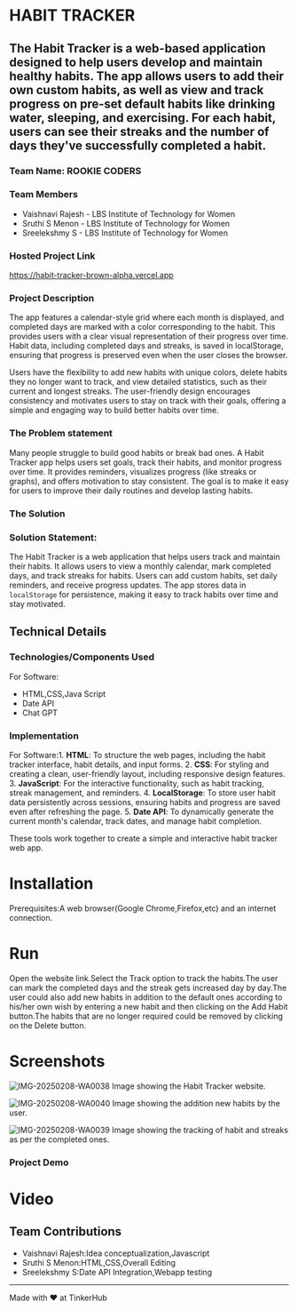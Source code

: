 # HABIT TRACKER


## The Habit Tracker is a web-based application designed to help users develop and maintain healthy habits. The app allows users to add their own custom habits, as well as view and track progress on pre-set default habits like drinking water, sleeping, and exercising. For each habit, users can see their streaks and the number of days they've successfully completed a habit.


### Team Name: ROOKIE CODERS


### Team Members
- Vaishnavi Rajesh - LBS Institute of Technology for Women
- Sruthi S Menon   - LBS Institute of Technology for Women
- Sreelekshmy S    - LBS Institute of Technology for Women

### Hosted Project Link
https://habit-tracker-brown-alpha.vercel.app

### Project Description
The app features a calendar-style grid where each month is displayed, and completed days are marked with a color corresponding to the habit. This provides users with a clear visual representation of their progress over time. Habit data, including completed days and streaks, is saved in localStorage, ensuring that progress is preserved even when the user closes the browser.

Users have the flexibility to add new habits with unique colors, delete habits they no longer want to track, and view detailed statistics, such as their current and longest streaks. The user-friendly design encourages consistency and motivates users to stay on track with their goals, offering a simple and engaging way to build better habits over time.


### The Problem statement
Many people struggle to build good habits or break bad ones. A Habit Tracker app helps users set goals, track their habits, and monitor progress over time. It provides reminders, visualizes progress (like streaks or graphs), and offers motivation to stay consistent. The goal is to make it easy for users to improve their daily routines and develop lasting habits.





### The Solution
### Solution Statement:

The Habit Tracker is a web application that helps users track and maintain their habits. It allows users to view a monthly calendar, mark completed days, and track streaks for habits. Users can add custom habits, set daily reminders, and receive progress updates. The app stores data in `localStorage` for persistence, making it easy to track habits over time and stay motivated.

## Technical Details
### Technologies/Components Used
For Software:
- HTML,CSS,Java Script
- Date API
- Chat GPT


### Implementation
For Software:1. **HTML**: To structure the web pages, including the habit tracker interface, habit details, and input forms.
2. **CSS**: For styling and creating a clean, user-friendly layout, including responsive design features.
3. **JavaScript**: For the interactive functionality, such as habit tracking, streak management, and reminders.
4. **LocalStorage**: To store user habit data persistently across sessions, ensuring habits and progress are saved even after refreshing the page.
5. **Date API**: To dynamically generate the current month's calendar, track dates, and manage habit completion.

These tools work together to create a simple and interactive habit tracker web app.


# Installation
Prerequisites:A web browser(Google Chrome,Firefox,etc) and an internet connection.



# Run
Open the website link.Select the Track option to track the habits.The user can mark the completed days and the streak gets increased day by day.The user could also add new habits in addition to the default ones according to his/her own wish by entering a new habit and then clicking on the Add Habit button.The habits that are no longer required could be removed by clicking on the Delete button.


# Screenshots

![IMG-20250208-WA0038](https://github.com/user-attachments/assets/3636eb91-abbc-456b-9d49-3c8dbfa7809b)
Image showing the Habit Tracker website.


![IMG-20250208-WA0040](https://github.com/user-attachments/assets/5e5883c6-74b2-47cd-8c6e-daf19404136a)
Image showing the addition new habits by the user.


![IMG-20250208-WA0039](https://github.com/user-attachments/assets/0c4a41aa-74f9-408c-9bc4-ebbcb23c1e6f)
Image showing the tracking of habit and streaks as per the completed ones.


### Project Demo
# Video


## Team Contributions
- Vaishnavi Rajesh:Idea conceptualization,Javascript
- Sruthi S Menon:HTML,CSS,Overall Editing
- Sreelekshmy S:Date API Integration,Webapp testing

---
Made with ❤️ at TinkerHub
